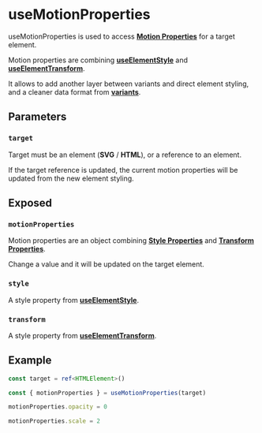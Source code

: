 # useMotionProperties

useMotionProperties is used to access [**Motion Properties**](/features/motion-properties) for a target element.

Motion properties are combining [**useElementStyle**](/api/use-element-style) and [**useElementTransform**](/api/use-element-transform).

It allows to add another layer between variants and direct element styling, and a cleaner data format from [**variants**](/features/variants).

## Parameters

### `target`

Target must be an element (**SVG** / **HTML**), or a reference to an element.

If the target reference is updated, the current motion properties will be updated from the new element styling.

## Exposed

### `motionProperties`

Motion properties are an object combining [**Style Properties**](/features/motion-properties#style-properties) and [**Transform Properties**](/features/motion-properties#transform-properties).

Change a value and it will be updated on the target element.

### `style`

A style property from [**useElementStyle**](/api/use-element-style).

### `transform`

A style property from [**useElementTransform**](/api/use-element-transform).

## Example

```typescript
const target = ref<HTMLElement>()

const { motionProperties } = useMotionProperties(target)

motionProperties.opacity = 0

motionProperties.scale = 2
```
